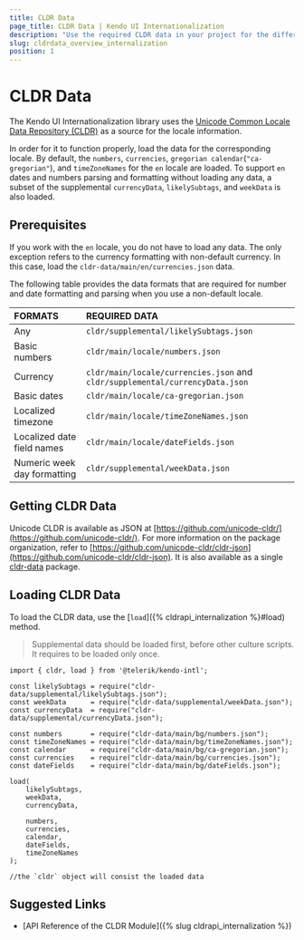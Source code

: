 ```yaml
---
title: CLDR Data
page_title: CLDR Data | Kendo UI Internationalization
description: "Use the required CLDR data in your project for the different Kendo UI Internationalization modules to work."
slug: cldrdata_overview_internalization
position: 1
---
```


# CLDR Data

The Kendo UI Internationalization library uses the [Unicode Common Locale Data Repository (CLDR)](http://cldr.unicode.org/) as a source for the locale information.

In order for it to function properly, load the data for the corresponding locale. By default, the `numbers`, `currencies`, `gregorian calendar`(`"ca-gregorian"`), and `timeZoneNames` for the `en` locale are loaded. To support `en` dates and numbers parsing and formatting without loading any data, a subset of the supplemental `currencyData`, `likelySubtags`, and `weekData` is also loaded.

## Prerequisites

If you work with the `en` locale, you do not have to load any data. The only exception refers to the currency formatting with non-default currency. In this case, load the `cldr-data/main/en/currencies.json` data.

The following table provides the data formats that are required for number and date formatting and parsing when you use a non-default locale.

| FORMATS                      | REQUIRED DATA                          |
|:---                          |:---                                    |
| Any                          | `cldr/supplemental/likelySubtags.json` |
| Basic numbers                | `cldr/main/locale/numbers.json`        |
| Currency                     | `cldr/main/locale/currencies.json` and `cldr/supplemental/currencyData.json` |
| Basic dates                  | `cldr/main/locale/ca-gregorian.json`   |
| Localized timezone           | `cldr/main/locale/timeZoneNames.json`  |
| Localized date field names   | `cldr/main/locale/dateFields.json`     |
| Numeric week day formatting  | `cldr/supplemental/weekData.json`      |

## Getting CLDR Data

Unicode CLDR is available as JSON at [https://github.com/unicode-cldr/](https://github.com/unicode-cldr/). For more information on the package organization, refer to [https://github.com/unicode-cldr/cldr-json](https://github.com/unicode-cldr/cldr-json). It is also available as a single [cldr-data](https://www.npmjs.com/package/cldr-data) package.

## Loading CLDR Data

To load the CLDR data, use the [`load`]({% cldrapi_internalization %}#load) method.

> Supplemental data should be loaded first, before other culture scripts. It requires to be loaded only once.

```
import { cldr, load } from '@telerik/kendo-intl';

const likelySubtags = require("cldr-data/supplemental/likelySubtags.json");
const weekData      = require("cldr-data/supplemental/weekData.json");
const currencyData  = require("cldr-data/supplemental/currencyData.json");

const numbers       = require("cldr-data/main/bg/numbers.json");
const timeZoneNames = require("cldr-data/main/bg/timeZoneNames.json");
const calendar      = require("cldr-data/main/bg/ca-gregorian.json");
const currencies    = require("cldr-data/main/bg/currencies.json");
const dateFields    = require("cldr-data/main/bg/dateFields.json");

load(
    likelySubtags,
    weekData,
    currencyData,

    numbers,
    currencies,
    calendar,
    dateFields,
    timeZoneNames
);

//the `cldr` object will consist the loaded data
```

## Suggested Links

* [API Reference of the CLDR Module]({% slug cldrapi_internalization %})
